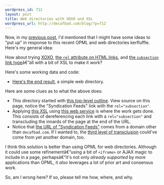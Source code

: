 ```yaml
--- 
wordpress_id: 712
layout: post
title: Web directories with XOXO and XSL
wordpress_url: http://decafbad.com/blog/?p=712
---
```

Now, in my [previous post][prev], I'd mentioned that I might have some ideas to "put up" in response to this recent OPML and web directories kerfluffle.  Here's my general idea:

How about trying [XOXO][], [the `rel` attribute on HTML links][rel], and [the `subsection` link type][subsection]â€”all with a bit of XSL to make it work?

Here's some working data and code:

  * [Here's the end result][end], a simple web directory.
  
Here are some clues as to what the above does:

  * This directory started with [this top-level outline][master].  View source on this page, notice the "Syndication Feeds" link with the `rel="subsection"`.
  * Applying [this XSL][xsl] using [this web service][xsltproc] is where the work gets done.  This consists of dereferencing each link with a `rel="subsection"` and transcluding the innards of the page at the end of the URL.
  * Notice that [the URL of "Syndication Feeds"][ex2] comes from a domain other than `decafbad.com`.  If I wanted to, the [third level of transclusion][ex3] could've come from yet another domain, too.
  
I think this solution is better than using OPML for web directories.  Although it could use some refinementâ€”using a bit of `<iframe>` or AJAX magic to include in a page, perhapsâ€”it's not only *already supported* by more applications than OPML, it *also* leverages a lot of prior art and consensus work.  

So, am I wrong here?  If so, please tell me how, where, and why.

[ex3]: http://hackingfeeds.com/2005/10/xoxo-transclude/ex3.html
[ex2]: http://hackingfeeds.com/2005/10/xoxo-transclude/ex2.html
[xsltproc_src]: http://decafbad.com/2005/10/xoxo-transclude/xsltproc.txt
[xsltproc]: http://decafbad.com/2005/10/xoxo-transclude/xsltproc
[xsl]: http://decafbad.com/2005/10/xoxo-transclude/xoxo-transclude.xsl
[master]: http://decafbad.com/2005/10/xoxo-transclude/ex1.html
[end]: http://decafbad.com/2005/10/xoxo-transclude/xsltproc?xslAddr=xoxo-transclude.xsl&amp;docAddr=ex1.html
[subsection]: http://www.w3.org/TR/REC-html40/types.html#type-links
[rel]: http://www.w3.org/TR/REC-html40/struct/links.html#h-12.2
[xoxo]: http://microformats.org/wiki/xoxo
[prev]: http://decafbad.com/blog/2005/10/02/a-kerfluffle-of-opml-and-web-directories
